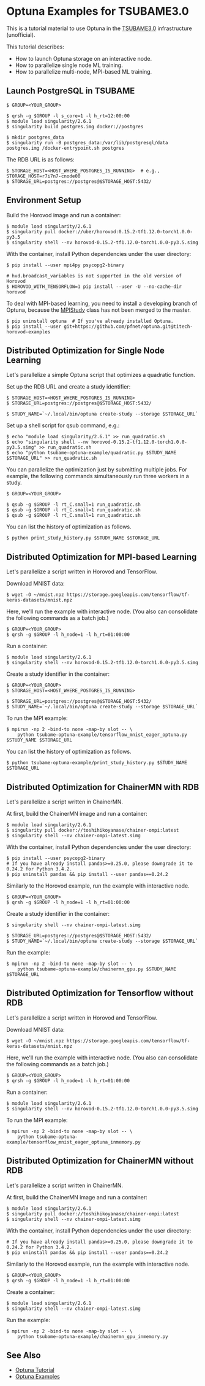# Optuna Examples for TSUBAME3.0

This is a tutorial material to use Optuna in the [TSUBAME3.0](https://www.t3.gsic.titech.ac.jp/) infrastructure (unofficial).

This tutorial describes:

- How to launch Optuna storage on an interactive node.
- How to parallelize single node ML training.
- How to parallelize multi-node, MPI-based ML training.

## Launch PostgreSQL in TSUBAME

```console
$ GROUP=<YOUR_GROUP>

$ qrsh -g $GROUP -l s_core=1 -l h_rt=12:00:00
$ module load singularity/2.6.1
$ singularity build postgres.img docker://postgres

$ mkdir postgres_data
$ singularity run -B postgres_data:/var/lib/postgresql/data postgres.img /docker-entrypoint.sh postgres
```

The RDB URL is as follows:
```console
$ STORAGE_HOST=<HOST_WHERE_POSTGRES_IS_RUNNING>  # e.g., STORAGE_HOST=r7i7n7-cnode00
$ STORAGE_URL=postgres://postgres@$STORAGE_HOST:5432/
```

## Environment Setup

Build the Horovod image and run a container:

```console
$ module load singularity/2.6.1
$ singularity pull docker://uber/horovod:0.15.2-tf1.12.0-torch1.0.0-py3.5
$ singularity shell --nv horovod-0.15.2-tf1.12.0-torch1.0.0-py3.5.simg
```

With the container, install Python dependencies under the user directory:

```console
$ pip install --user mpi4py psycopg2-binary

# hvd.broadcast_variables is not supported in the old version of Horovod
$ HOROVOD_WITH_TENSORFLOW=1 pip install --user -U --no-cache-dir horovod
```

To deal with MPI-based learning, you need to install a developing branch of Optuna, because the [MPIStudy](https://github.com/pfnet/optuna/blob/horovod-examples/optuna/integration/mpi.py#L46) class has not been merged to the master.

```console
$ pip uninstall optuna  # If you've already installed Optuna.
$ pip install --user git+https://github.com/pfnet/optuna.git@titech-horovod-examples
```

## Distributed Optimization for Single Node Learning

Let's parallelize a simple Optuna script that optimizes a quadratic function.

Set up the RDB URL and create a study identifier:

```console
$ STORAGE_HOST=<HOST_WHERE_POSTGRES_IS_RUNNING>
$ STORAGE_URL=postgres://postgres@$STORAGE_HOST:5432/

$ STUDY_NAME=`~/.local/bin/optuna create-study --storage $STORAGE_URL`
```

Set up a shell script for qsub command, e.g.:

```console
$ echo "module load singularity/2.6.1" >> run_quadratic.sh
$ echo "singularity shell --nv horovod-0.15.2-tf1.12.0-torch1.0.0-py3.5.simg" >> run_quadratic.sh
$ echo "python tsubame-optuna-example/quadratic.py $STUDY_NAME $STORAGE_URL" >> run_quadratic.sh
```

You can parallelize the optimization just by submitting multiple jobs.
For example, the following commands simultaneously run three workers in a study.

```console
$ GROUP=<YOUR_GROUP>

$ qsub -g $GROUP -l rt_C.small=1 run_quadratic.sh
$ qsub -g $GROUP -l rt_C.small=1 run_quadratic.sh
$ qsub -g $GROUP -l rt_C.small=1 run_quadratic.sh
```

You can list the history of optimization as follows.
```console
$ python print_study_history.py $STUDY_NAME $STORAGE_URL
```

## Distributed Optimization for MPI-based Learning

Let's parallelize a script written in Horovod and TensorFlow.

Download MNIST data:

```console
$ wget -O ~/mnist.npz https://storage.googleapis.com/tensorflow/tf-keras-datasets/mnist.npz
```

Here, we'll run the example with interactive node. (You also can consolidate the following commands as a batch job.)

```console
$ GROUP=<YOUR_GROUP>
$ qrsh -g $GROUP -l h_node=1 -l h_rt=01:00:00
```

Run a container:

```console
$ module load singularity/2.6.1
$ singularity shell --nv horovod-0.15.2-tf1.12.0-torch1.0.0-py3.5.simg
```

Create a study identifier in the container:

```console
$ GROUP=<YOUR_GROUP>
$ STORAGE_HOST=<HOST_WHERE_POSTGRES_IS_RUNNING>

$ STORAGE_URL=postgres://postgres@$STORAGE_HOST:5432/
$ STUDY_NAME=`~/.local/bin/optuna create-study --storage $STORAGE_URL`
```

To run the MPI example:

```console
$ mpirun -np 2 -bind-to none -map-by slot -- \
    python tsubame-optuna-example/tensorflow_mnist_eager_optuna.py $STUDY_NAME $STORAGE_URL
```

You can list the history of optimization as follows.
```console
$ python tsubame-optuna-example/print_study_history.py $STUDY_NAME $STORAGE_URL
```

## Distributed Optimization for ChainerMN with RDB

Let's parallelize a script written in ChainerMN.

At first, build the ChainerMN image and run a container:

```console
$ module load singularity/2.6.1
$ singularity pull docker://toshihikoyanase/chainer-ompi:latest
$ singularity shell --nv chainer-ompi-latest.simg
```

With the container, install Python dependencies under the user directory:

```console
$ pip install --user psycopg2-binary
# If you have already install pandas>=0.25.0, please downgrade it to 0.24.2 for Python 3.4.2.
$ pip uninstall pandas && pip install --user pandas==0.24.2
```

Similarly to the Horovod example, run the example with interactive node.

```console
$ GROUP=<YOUR_GROUP>
$ qrsh -g $GROUP -l h_node=1 -l h_rt=01:00:00
```

Create a study identifier in the container:

```console
$ singularity shell --nv chainer-ompi-latest.simg

$ STORAGE_URL=postgres://postgres@$STORAGE_HOST:5432/
$ STUDY_NAME=`~/.local/bin/optuna create-study --storage $STORAGE_URL`
```

Run the example:

```console
$ mpirun -np 2 -bind-to none -map-by slot -- \
    python tsubame-optuna-example/chainermn_gpu.py $STUDY_NAME $STORAGE_URL
```

## Distributed Optimization for Tensorflow without RDB

Let's parallelize a script written in Horovod and TensorFlow.

Download MNIST data:

```console
$ wget -O ~/mnist.npz https://storage.googleapis.com/tensorflow/tf-keras-datasets/mnist.npz
```

Here, we'll run the example with interactive node. (You also can consolidate the following commands as a batch job.)

```console
$ GROUP=<YOUR_GROUP>
$ qrsh -g $GROUP -l h_node=1 -l h_rt=01:00:00
```

Run a container:

```console
$ module load singularity/2.6.1
$ singularity shell --nv horovod-0.15.2-tf1.12.0-torch1.0.0-py3.5.simg
```

To run the MPI example:

```console
$ mpirun -np 2 -bind-to none -map-by slot -- \
    python tsubame-optuna-example/tensorflow_mnist_eager_optuna_inmemory.py
```


## Distributed Optimization for ChainerMN without RDB

Let's parallelize a script written in ChainerMN.

At first, build the ChainerMN image and run a container:

```console
$ module load singularity/2.6.1
$ singularity pull docker://toshihikoyanase/chainer-ompi:latest
$ singularity shell --nv chainer-ompi-latest.simg
```

With the container, install Python dependencies under the user directory:

```console
# If you have already install pandas>=0.25.0, please downgrade it to 0.24.2 for Python 3.4.2.
$ pip uninstall pandas && pip install --user pandas==0.24.2
```

Similarly to the Horovod example, run the example with interactive node.

```console
$ GROUP=<YOUR_GROUP>
$ qrsh -g $GROUP -l h_node=1 -l h_rt=01:00:00
```

Create a container:

```console
$ module load singularity/2.6.1
$ singularity shell --nv chainer-ompi-latest.simg
```

Run the example:

```console
$ mpirun -np 2 -bind-to none -map-by slot -- \
    python tsubame-optuna-example/chainermn_gpu_inmemory.py
```


## See Also

- [Optuna Tutorial](https://optuna.readthedocs.io/en/latest/tutorial/)
- [Optuna Examples](https://github.com/pfnet/optuna/tree/master/examples)
